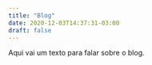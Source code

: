 ```yaml
---
title: "Blog"
date: 2020-12-03T14:37:31-03:00
draft: false
---
```


Aqui vai um texto para falar sobre o blog.

